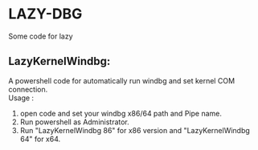 # LAZY-DBG
Some code for lazy 

## LazyKernelWindbg:
A powershell code for automatically run windbg and set kernel COM connection.\
Usage :
1. open code and set your windbg x86/64 path and Pipe name.
2. Run powershell as Administrator.
3. Run "LazyKernelWindbg 86" for x86 version and "LazyKernelWindbg 64" for x64.
